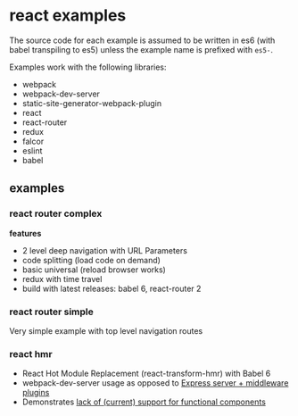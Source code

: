 # react examples

The source code for each example is assumed to be written in es6 (with babel transpiling to es5) unless the example name is prefixed with `es5-`.

Examples work with the following libraries:  
- webpack
- webpack-dev-server
- static-site-generator-webpack-plugin
- react
- react-router
- redux
- falcor
- eslint
- babel


## examples

### react router complex  
**features**  
- 2 level deep navigation with URL Parameters
- code splitting (load code on demand)
- basic universal (reload browser works)
- redux with time travel
- build with latest releases: babel 6, react-router 2

### react router simple  
Very simple example with top level navigation routes

### react hmr  
- React Hot Module Replacement (react-transform-hmr) with Babel 6
- webpack-dev-server usage as opposed to [Express server + middleware plugins](https://github.com/gaearon/react-transform-boilerplate)
- Demonstrates [lack of (current) support for functional components](https://github.com/gaearon/react-transform-hmr/issues/6)
